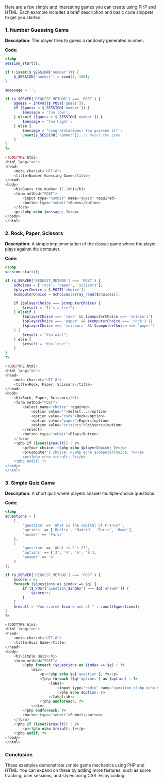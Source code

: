 Here are a few simple and interesting games you can create using PHP and HTML. Each example includes a brief description and basic code snippets to get you started.

### 1. Number Guessing Game

**Description:** The player tries to guess a randomly generated number.

**Code:**

```php
<?php
session_start();

if (!isset($_SESSION['number'])) {
    $_SESSION['number'] = rand(1, 100);
}

$message = '';

if ($_SERVER['REQUEST_METHOD'] === 'POST') {
    $guess = intval($_POST['guess']);
    if ($guess < $_SESSION['number']) {
        $message = 'Too low!';
    } elseif ($guess > $_SESSION['number']) {
        $message = 'Too high!';
    } else {
        $message = 'Congratulations! You guessed it!';
        unset($_SESSION['number']); // Reset the game
    }
}
?>

<!DOCTYPE html>
<html lang="en">
<head>
    <meta charset="UTF-8">
    <title>Number Guessing Game</title>
</head>
<body>
    <h1>Guess the Number (1-100)</h1>
    <form method="POST">
        <input type="number" name="guess" required>
        <button type="submit">Guess</button>
    </form>
    <p><?php echo $message; ?></p>
</body>
</html>
```

### 2. Rock, Paper, Scissors

**Description:** A simple implementation of the classic game where the player plays against the computer.

**Code:**

```php
<?php
session_start();

if ($_SERVER['REQUEST_METHOD'] === 'POST') {
    $choices = ['rock', 'paper', 'scissors'];
    $playerChoice = $_POST['choice'];
    $computerChoice = $choices[array_rand($choices)];

    if ($playerChoice === $computerChoice) {
        $result = "It's a tie!";
    } elseif (
        ($playerChoice === 'rock' && $computerChoice === 'scissors') ||
        ($playerChoice === 'paper' && $computerChoice === 'rock') ||
        ($playerChoice === 'scissors' && $computerChoice === 'paper')
    ) {
        $result = "You win!";
    } else {
        $result = "You lose!";
    }
}
?>

<!DOCTYPE html>
<html lang="en">
<head>
    <meta charset="UTF-8">
    <title>Rock, Paper, Scissors</title>
</head>
<body>
    <h1>Rock, Paper, Scissors</h1>
    <form method="POST">
        <select name="choice" required>
            <option value="">Select...</option>
            <option value="rock">Rock</option>
            <option value="paper">Paper</option>
            <option value="scissors">Scissors</option>
        </select>
        <button type="submit">Play</button>
    </form>
    <?php if (isset($result)) : ?>
        <p>Your choice: <?php echo $playerChoice; ?></p>
        <p>Computer's choice: <?php echo $computerChoice; ?></p>
        <p><?php echo $result; ?></p>
    <?php endif; ?>
</body>
</html>
```

### 3. Simple Quiz Game

**Description:** A short quiz where players answer multiple-choice questions.

**Code:**

```php
<?php
$questions = [
    [
        'question' => 'What is the capital of France?',
        'options' => ['Berlin', 'Madrid', 'Paris', 'Rome'],
        'answer' => 'Paris'
    ],
    [
        'question' => 'What is 2 + 2?',
        'options' => ['3', '4', '5', '6'],
        'answer' => '4'
    ]
];

if ($_SERVER['REQUEST_METHOD'] === 'POST') {
    $score = 0;
    foreach ($questions as $index => $q) {
        if ($_POST["question_$index"] === $q['answer']) {
            $score++;
        }
    }
    $result = "You scored $score out of " . count($questions);
}
?>

<!DOCTYPE html>
<html lang="en">
<head>
    <meta charset="UTF-8">
    <title>Quiz Game</title>
</head>
<body>
    <h1>Simple Quiz</h1>
    <form method="POST">
        <?php foreach ($questions as $index => $q) : ?>
            <div>
                <p><?php echo $q['question']; ?></p>
                <?php foreach ($q['options'] as $option) : ?>
                    <label>
                        <input type="radio" name="question_<?php echo $index; ?>" value="<?php echo $option; ?>" required>
                        <?php echo $option; ?>
                    </label><br>
                <?php endforeach; ?>
            </div>
        <?php endforeach; ?>
        <button type="submit">Submit</button>
    </form>
    <?php if (isset($result)) : ?>
        <p><?php echo $result; ?></p>
    <?php endif; ?>
</body>
</html>
```

### Conclusion

These examples demonstrate simple game mechanics using PHP and HTML. You can expand on these by adding more features, such as score tracking, user sessions, and styles using CSS. Enjoy coding!
